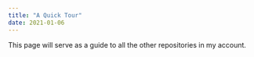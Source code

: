 ```yaml
---
title: "A Quick Tour"
date: 2021-01-06
---
```


This page will serve as a guide to all the other repositories in my account.
